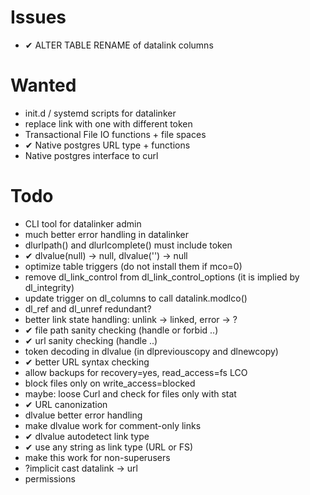 Issues
======
- ✔︎ ALTER TABLE RENAME of datalink columns

Wanted
=======
- init.d / systemd scripts for datalinker
- replace link with one with different token
- Transactional File IO functions + file spaces
- ✔︎ Native postgres URL type + functions
- Native postgres interface to curl

Todo
====
- CLI tool for datalinker admin
- much better error handling in datalinker
- dlurlpath() and dlurlcomplete() must include token
- ✔︎ dlvalue(null) -> null, dlvalue('') -> null
- optimize table triggers (do not install them if mco=0)
- remove dl_link_control from dl_link_control_options (it is implied by dl_integrity)
- update trigger on dl_columns to call datalink.modlco()
- dl_ref and dl_unref redundant?
- better link state handling: unlink -> linked, error -> ?
- ✔︎ file path sanity checking (handle or forbid ..)
- ✔︎ url sanity checking (handle ..)
- token decoding in dlvalue (in dlpreviouscopy and dlnewcopy)
- ✔︎ better URL syntax checking
- allow backups for recovery=yes, read_access=fs LCO
- block files only on write_access=blocked
- maybe: loose Curl and check for files only with stat
- ✔︎ URL canonization
- dlvalue better error handling
- make dlvalue work for comment-only links
- ✔︎ dlvalue autodetect link type
- ✔︎ use any string as link type (URL or FS)
- make this work for non-superusers
- ?implicit cast datalink -> url
- permissions
